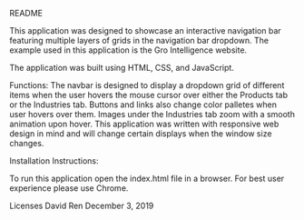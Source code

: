 README

This application was designed to showcase an interactive navigation bar featuring multiple layers of grids in the navigation bar dropdown. The example used in this application is the Gro Intelligence website.

The application was built using HTML, CSS, and JavaScript.

Functions:
The navbar is designed to display a dropdown grid of different items when the user hovers the mouse cursor over either the Products tab or the Industries tab. Buttons and links also change color palletes when user hovers over them. Images under the Industries tab zoom with a smooth animation upon hover. This application was written with responsive web design in mind and will change certain displays when the window size changes.

Installation Instructions:

To run this application open the index.html file in a browser. For best user experience please use Chrome.

Licenses David Ren December 3, 2019